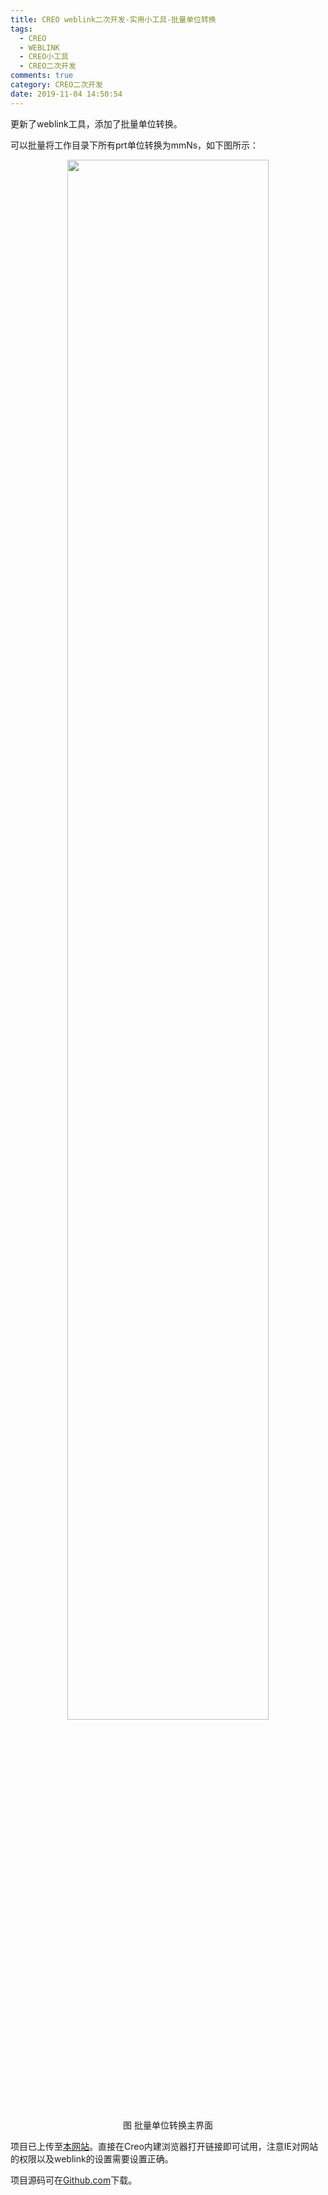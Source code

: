 ```yaml
---
title: CREO weblink二次开发-实用小工具-批量单位转换
tags:
  - CREO
  - WEBLINK
  - CREO小工具
  - CREO二次开发
comments: true
category: CREO二次开发
date: 2019-11-04 14:50:54
---
```



更新了weblink工具，添加了批量单位转换。

可以批量将工作目录下所有prt单位转换为mmNs，如下图所示：

<div align="center">
    <img src="/img/proe/weblinktool11.png" style="width:80%" align="center"/>
    <p>图 批量单位转换主界面</p>
</div>

项目已上传至[本网站](http://weblink.hudi.site)。直接在Creo内建浏览器打开链接即可试用，注意IE对网站的权限以及weblink的设置需要设置正确。

项目源码可在<a href="https://github.com/slacker-HD/creo_weblink" target="_blank">Github.com</a>下载。
